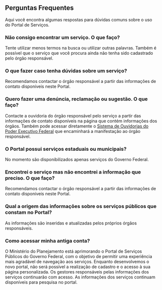Perguntas Frequentes
---

Aqui você encontra algumas respostas para dúvidas comuns sobre o uso do Portal de Serviços.


### Não consigo encontrar um serviço. O que faço?
Tente utilizar menos termos na busca ou utilizar outras palavras. Também é possível que o serviço que você procura ainda não tenha sido cadastrado pelo órgão responsável.

### O que fazer caso tenha dúvidas sobre um serviço?
Recomendamos contactar o órgão responsável a partir das informações de contato disponíveis neste Portal.

### Quero fazer uma denúncia, reclamação ou sugestão. O que faço?
Contacte a ouvidoria do órgão responsável pelo serviço a partir das informações de contato disponíveis na página que contém informações dos órgãos. Também pode acessar diretamente o [Sistema de Ouvidorias do Poder Executivo Federal](https://sistema.ouvidorias.gov.br) que encaminhará a manifestação ao órgão responsável.

### O Portal possui serviços estaduais ou municipais?
No momento são disponibilizados apenas serviços do Governo Federal.

### Encontrei o serviço mas não encontrei a informação que preciso. O que faço?
Recomendamos contactar o órgão responsável a partir das informações de contato disponíveis neste Portal.

### Qual a origem das informações sobre os serviços públicos que constam no Portal?
As informações são inseridas e atualizadas pelos próprios órgãos responsáveis.

### Como acessar minha antiga conta?
O Ministério do Planejamento está aprimorando o Portal de Serviços Públicos do Governo Federal, com o objetivo de permitir uma experiência mais agradável de navegação aos serviços. Enquanto desenvolvemos o novo portal, não será possível a realização de cadastro e o acesso à sua página personalizada. Os gestores responsáveis pelas informações dos serviços continuarão com acesso. As informações dos serviços continuam disponíveis para pesquisa no portal.
